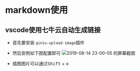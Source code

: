 # markdown使用

## vscode使用七牛云自动生成链接
* 首先要安装 `qiniu-upload-image`插件
* 然后安照如下图配置即可
![2019-08-14 23-00-05 的屏幕截图](http://qn.martind.cn/2019-08-14%2023-00-05%20的屏幕截图.png)

* 插图图片可以通过<kbd>Shift</kbd> + <kbd>o</kbd>

